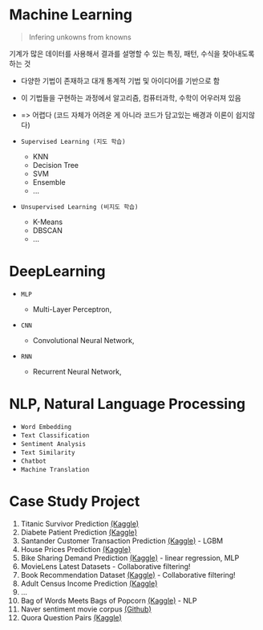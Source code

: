 # Machine Learning
> Infering unkowns from knowns

기계가 많은 데이터를 사용해서 결과를 설명할 수 있는 특징, 패턴, 수식을 찾아내도록 하는   것

- 다양한 기법이 존재하고 대개 통계적 기법 및 아이디어를 기반으로 함
- 이 기법들을 구현하는 과정에서 알고리즘, 컴퓨터과학, 수학이 어우러져 있음
- => 어렵다 (코드 자체가 어려운 게 아니라 코드가 담고있는 배경과 이론이 쉽지않다)

- ``Supervised Learning (지도 학습)``
  - KNN
  - Decision Tree
  - SVM
  - Ensemble
  - ...
- ``Unsupervised Learning (비지도 학습)``
  - K-Means
  - DBSCAN
  - ...

# DeepLearning

- ``MLP``
  - Multi-Layer Perceptron, 

- ``CNN``
  - Convolutional Neural Network, 

- ``RNN``
  - Recurrent Neural Network, 




# NLP, Natural Language Processing

- ``Word Embedding``
- ``Text Classification``
- ``Sentiment Analysis``
- ``Text Similarity``
- ``Chatbot``
- ``Machine Translation``




# Case Study Project
  1. Titanic Survivor Prediction [(Kaggle)](https://www.kaggle.com/c/titanic)
  2. Diabete Patient Prediction [(Kaggle)](https://www.kaggle.com/uciml/pima-indians-diabetes-database)
  3. Santander Customer Transaction Prediction [(Kaggle)](https://www.kaggle.com/c/santander-customer-transaction-prediction/) - LGBM
  4. House Prices Prediction [(Kaggle)](https://www.kaggle.com/c/house-prices-advanced-regression-techniques/overview)
  5. Bike Sharing Demand Prediction [(Kaggle)](https://www.kaggle.com/c/bike-sharing-demand/) - linear regression, MLP
  6. MovieLens Latest Datasets - Collaborative filtering!
  7. Book Recommendation Dataset [(Kaggle)](https://www.kaggle.com/arashnic/book-recommendation-dataset) - Collaborative filtering!
  8. Adult Census Income Prediction [(Kaggle)](https://www.kaggle.com/uciml/adult-census-income)
  9. ...
  10. Bag of Words Meets Bags of Popcorn [(Kaggle)](https://www.kaggle.com/c/word2vec-nlp-tutorial/data) - NLP
  11. Naver sentiment movie corpus [(Github)](https://github.com/e9t/nsmc)
  12. Quora Question Pairs [(Kaggle)]()

